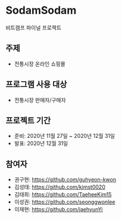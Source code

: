 # SodamSodam
비트캠프 파이널 프로젝트

## 주제
- 전통시장 온라인 쇼핑몰


## 프로그램 사용 대상
- 전통시장 판매자/구매자


## 프로젝트 기간
- 준비: 2020년 11월 27일 ~ 2020년 12월 31일
- 발표: 2020년 12월 31일


## 참여자
- 권구현: https://github.com/guhyeon-kwon
- 김성태: https://github.com/kimst0020
- 김태희: https://github.com/TaeheeKim15
- 이성권: https://github.com/seonggwonlee
- 이재현: https://github.com/jaehyunYi

